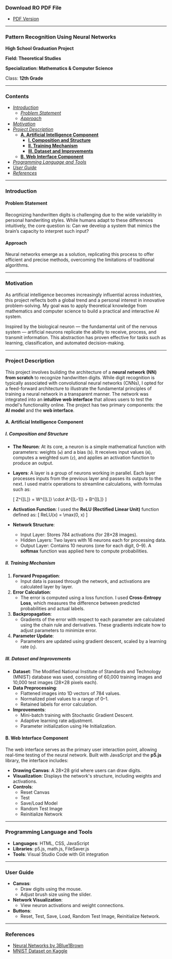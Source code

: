 ### Download RO PDF File
- [PDF Version](document.pdf)

---

### **Pattern Recognition Using Neural Networks**

**High School Graduation Project**

**Field: Theoretical Studies**

**Specialization: Mathematics & Computer Science**

Class: **12th Grade**

---

### **Contents**

- [*Introduction*](#introduction)
  - [*Problem Statement*](#problem-statement)
  - [*Approach*](#approach)
- [*Motivation*](#motivation)
- [*Project Description*](#project-description)
  - [**A. Artificial Intelligence Component**](#a-artificial-intelligence-component)
    - [**I. Composition and Structure**](#i-composition-and-structure)
    - [**II. Training Mechanism**](#ii-training-mechanism)
    - [**III. Dataset and Improvements**](#iii-dataset-and-improvements)
  - [**B. Web Interface Component**](#b-web-interface-component)
- [*Programming Language and Tools*](#programming-language-and-tools)
- [*User Guide*](#user-guide)
- [*References*](#references)

---

### **Introduction**

#### **Problem Statement**
Recognizing handwritten digits is challenging due to the wide variability in personal handwriting styles. While humans adapt to these differences intuitively, the core question is: Can we develop a system that mimics the brain’s capacity to interpret such input?

#### **Approach**
Neural networks emerge as a solution, replicating this process to offer efficient and precise methods, overcoming the limitations of traditional algorithms.

---

### **Motivation**
As artificial intelligence becomes increasingly influential across industries, this project reflects both a global trend and a personal interest in innovative problem-solving. My goal was to apply theoretical knowledge from mathematics and computer science to build a practical and interactive AI system.

Inspired by the biological neuron — the fundamental unit of the nervous system — artificial neurons replicate the ability to receive, process, and transmit information. This abstraction has proven effective for tasks such as learning, classification, and automated decision-making.

---

### **Project Description**

This project involves building the architecture of a **neural network (NN) from scratch** to recognize handwritten digits. While digit recognition is typically associated with convolutional neural networks (CNNs), I opted for a feed-forward architecture to illustrate the fundamental principles of training a neural network in a transparent manner. The network was integrated into an **intuitive web interface** that allows users to test the model's functionality online. The project has two primary components: the **AI model** and the **web interface**.

#### **A. Artificial Intelligence Component**

##### **I. Composition and Structure**

- **The Neuron**: At its core, a neuron is a simple mathematical function with parameters: weights (`w`) and a bias (`b`). It receives input values (`A`), computes a weighted sum (`z`), and applies an activation function to produce an output.
- **Layers**: A layer is a group of neurons working in parallel. Each layer processes inputs from the previous layer and passes its outputs to the next. I used matrix operations to streamline calculations, with formulas such as: 
  
  \[ Z^{[L]} = W^{[L]} \cdot A^{[L-1]} + B^{[L]} \]

- **Activation Function**: I used the **ReLU (Rectified Linear Unit)** function defined as:
  \[ ReLU(x) = \max(0, x) \]

- **Network Structure**:
  - Input Layer: Stores 784 activations (for 28×28 images).
  - Hidden Layers: Two layers with 16 neurons each for processing data.
  - Output Layer: Contains 10 neurons (one for each digit, 0–9). A **softmax** function was applied here to compute probabilities.

##### **II. Training Mechanism**

1. **Forward Propagation**:
   - Input data is passed through the network, and activations are calculated layer by layer.
2. **Error Calculation**:
   - The error is computed using a loss function. I used **Cross-Entropy Loss**, which measures the difference between predicted probabilities and actual labels.
3. **Backpropagation**:
   - Gradients of the error with respect to each parameter are calculated using the chain rule and derivatives. These gradients indicate how to adjust parameters to minimize error.
4. **Parameter Update**:
   - Parameters are updated using gradient descent, scaled by a learning rate (`η`).

##### **III. Dataset and Improvements**

- **Dataset**: The Modified National Institute of Standards and Technology (MNIST) database was used, consisting of 60,000 training images and 10,000 test images (28×28 pixels each).
- **Data Preprocessing**:
  - Flattened images into 1D vectors of 784 values.
  - Normalized pixel values to a range of 0–1.
  - Retained labels for error calculation.
- **Improvements**:
  - Mini-batch training with Stochastic Gradient Descent.
  - Adaptive learning rate adjustment.
  - Parameter initialization using He Initialization.

#### **B. Web Interface Component**

The web interface serves as the primary user interaction point, allowing real-time testing of the neural network. Built with JavaScript and the **p5.js** library, the interface includes:

- **Drawing Canvas**: A 28×28 grid where users can draw digits.
- **Visualization**: Displays the network's structure, including weights and activations.
- **Controls**:
  - Reset Canvas
  - Test
  - Save/Load Model
  - Random Test Image
  - Reinitialize Network

---

### **Programming Language and Tools**

- **Languages**: HTML, CSS, JavaScript
- **Libraries**: p5.js, math.js, FileSaver.js
- **Tools**: Visual Studio Code with Git integration

---

### **User Guide**

- **Canvas**:
  - Draw digits using the mouse.
  - Adjust brush size using the slider.
- **Network Visualization**:
  - View neuron activations and weight connections.
- **Buttons**:
  - Reset, Test, Save, Load, Random Test Image, Reinitialize Network.

---

### **References**

- [Neural Networks by 3Blue1Brown](https://www.3blue1brown.com/topics/neural-networks)
- [MNIST Dataset on Kaggle](https://www.kaggle.com/datasets/oddrationale/mnist-in-csv)
